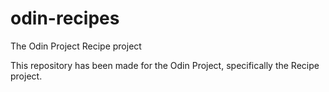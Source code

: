 # odin-recipes
The Odin Project Recipe project

This repository has been made for the Odin Project, specifically the Recipe project. 
